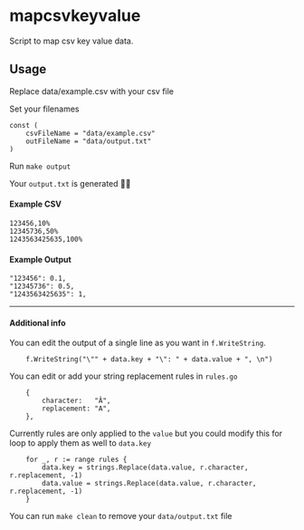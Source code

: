 # mapcsvkeyvalue

Script to map csv key value data.


## Usage

Replace data/example.csv with your csv file

Set your filenames
```
const (
	csvFileName = "data/example.csv"
	outFileName = "data/output.txt"
)

```

Run `make output`

Your `output.txt` is generated 👍🏻

#### Example CSV

```
123456,10%
12345736,50%
1243563425635,100%
```
#### Example Output

```
"123456": 0.1, 
"12345736": 0.5, 
"1243563425635": 1, 
```

<hr>

#### Additional info
You can edit the output of a single line as you want in `f.WriteString`.
```
	f.WriteString("\"" + data.key + "\": " + data.value + ", \n")
```

You can edit or add your string replacement rules in `rules.go`
```
	{
		character:   "Â",
		replacement: "A",
	},
```
Currently rules are only applied to the `value` but you could modify this for loop to apply them as well to `data.key`
```
    for _, r := range rules {
        data.key = strings.Replace(data.value, r.character, r.replacement, -1)
        data.value = strings.Replace(data.value, r.character, r.replacement, -1)
    }
```

You can run `make clean` to remove your `data/output.txt` file